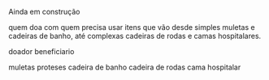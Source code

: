 Ainda em construção



quem doa com quem precisa usar itens que vão desde simples muletas e cadeiras de banho, até complexas cadeiras de rodas e camas hospitalares.

doador
beneficiario


muletas
proteses
cadeira de banho
cadeira de rodas
cama hospitalar

